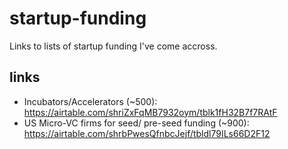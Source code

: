 # startup-funding
Links to lists of startup funding I've come accross.

## links

* Incubators/Accelerators (~500): https://airtable.com/shriZxFqMB7932oym/tblk1fH32B7f7RAtF 
* US Micro-VC firms for seed/ pre-seed funding (~900): https://airtable.com/shrbPwesQfnbcJejf/tbldl79ILs66D2F12
